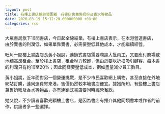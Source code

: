 ```yaml
---
layout: post
title: 有樓上書店稱經營困難　有書店會兼售奶粉及香水等物品
date: 2020-03-19 15:12:20.000000000 +08:00
categories: rss
---
```


大眾書局旗下16間書店，今日起全線結業。有樓上書店表示，在本港營運書店，由於賣書的利潤低，如果單靠賣書，必需要壓低其他成本，才能繼續經營。

旺角一間樓上書店店長黃小姐說，連鎖式書店需要聘請大批員工，又要應付商場或地舖高昂租金。至於樓上書店，租金壓力較輕，但由於要以折扣吸引顧客，每本書的利潤只有約10至20%；因此同樣要壓低成本，例如盡量減少員工數目。

黃小姐說，近年面對另一個營運挑戰，是不少市民喜歡網上購物，甚至直接在外地網站訂購，連同運費寄來港，售價仍然較本地書店便宜。據她所知，有些樓上書店兼售奶粉及香水等物品，亦有連鎖式書店要同時經營餐飲。

她又說，不少讀者喜歡光顧樓上書店，是因為書店有推介其他同類書本或作者的前作，供讀者多一些選擇。
